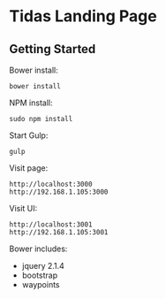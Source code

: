 Tidas Landing Page
==================================================

Getting Started
--------------------------------------------------
Bower install:
```
bower install
```
NPM install:
```
sudo npm install
```

Start Gulp:
```
gulp
```

Visit page:
```
http://localhost:3000
http://192.168.1.105:3000
```

Visit UI:
```
http://localhost:3001
http://192.168.1.105:3001
```

Bower includes:
- jquery 2.1.4
- bootstrap
- waypoints